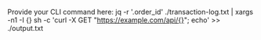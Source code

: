 Provide your CLI command here:
jq -r '.order_id' ./transaction-log.txt | xargs -n1 -I {} sh -c 'curl -X GET "https://example.com/api/{}"; echo' >> ./output.txt
